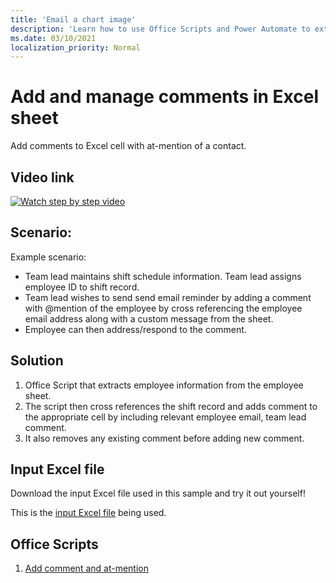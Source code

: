 ```yaml
---
title: 'Email a chart image'
description: 'Learn how to use Office Scripts and Power Automate to extract and email an image of an Excel chart.'
ms.date: 03/10/2021
localization_priority: Normal
---
```


# Add and manage comments in Excel sheet

Add comments to Excel cell with at-mention of a contact. 

## Video link

[![Watch step by step video](v_comments.jpg)](https://youtu.be/CpR78nkaOFw "Watch step by step video")

## Scenario: 

Example scenario:

* Team lead maintains shift schedule information. Team lead assigns employee ID to shift record. 
* Team lead wishes to send send email reminder by adding a comment with @mention of the employee by cross referencing the employee email address along with a custom message from the sheet. 
* Employee can then address/respond to the comment. 

## Solution 

1. Office Script that extracts employee information from the employee sheet. 
1. The script then cross references the shift record and adds comment to the appropriate cell by including relevant employee email, team lead comment. 
1. It also removes any existing comment before adding new comment. 

## Input Excel file
Download the input Excel file used in this sample and try it out yourself! 

This is the [input Excel file](Excel-Comments.xlsx) being used. 

## Office Scripts

1. [Add comment and at-mention](AddComment.ts)


